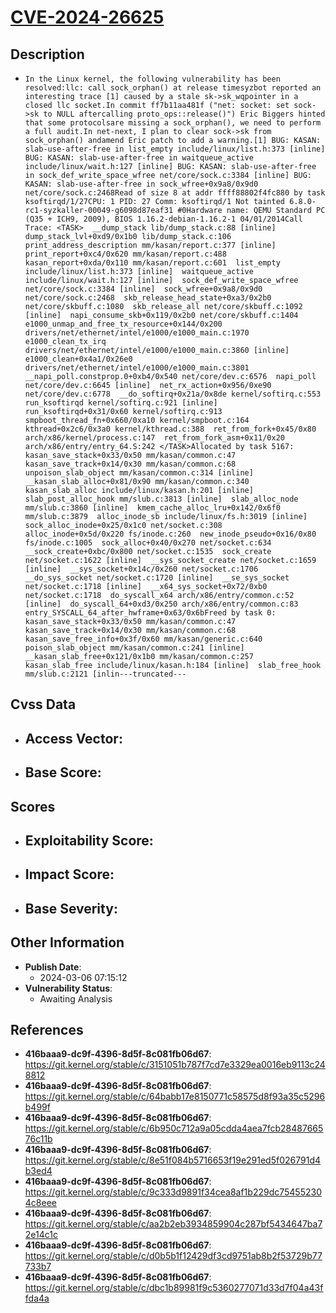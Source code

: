 
# [CVE-2024-26625](https://cve.mitre.org/cgi-bin/cvename.cgi?name=CVE-2024-26625)

## Description

- `In the Linux kernel, the following vulnerability has been resolved:llc: call sock_orphan() at release timesyzbot reported an interesting trace [1] caused by a stale sk->sk_wqpointer in a closed llc socket.In commit ff7b11aa481f ("net: socket: set sock->sk to NULL aftercalling proto_ops::release()") Eric Biggers hinted that some protocolsare missing a sock_orphan(), we need to perform a full audit.In net-next, I plan to clear sock->sk from sock_orphan() andamend Eric patch to add a warning.[1] BUG: KASAN: slab-use-after-free in list_empty include/linux/list.h:373 [inline] BUG: KASAN: slab-use-after-free in waitqueue_active include/linux/wait.h:127 [inline] BUG: KASAN: slab-use-after-free in sock_def_write_space_wfree net/core/sock.c:3384 [inline] BUG: KASAN: slab-use-after-free in sock_wfree+0x9a8/0x9d0 net/core/sock.c:2468Read of size 8 at addr ffff88802f4fc880 by task ksoftirqd/1/27CPU: 1 PID: 27 Comm: ksoftirqd/1 Not tainted 6.8.0-rc1-syzkaller-00049-g6098d87eaf31 #0Hardware name: QEMU Standard PC (Q35 + ICH9, 2009), BIOS 1.16.2-debian-1.16.2-1 04/01/2014Call Trace: <TASK>  __dump_stack lib/dump_stack.c:88 [inline]  dump_stack_lvl+0xd9/0x1b0 lib/dump_stack.c:106  print_address_description mm/kasan/report.c:377 [inline]  print_report+0xc4/0x620 mm/kasan/report.c:488  kasan_report+0xda/0x110 mm/kasan/report.c:601  list_empty include/linux/list.h:373 [inline]  waitqueue_active include/linux/wait.h:127 [inline]  sock_def_write_space_wfree net/core/sock.c:3384 [inline]  sock_wfree+0x9a8/0x9d0 net/core/sock.c:2468  skb_release_head_state+0xa3/0x2b0 net/core/skbuff.c:1080  skb_release_all net/core/skbuff.c:1092 [inline]  napi_consume_skb+0x119/0x2b0 net/core/skbuff.c:1404  e1000_unmap_and_free_tx_resource+0x144/0x200 drivers/net/ethernet/intel/e1000/e1000_main.c:1970  e1000_clean_tx_irq drivers/net/ethernet/intel/e1000/e1000_main.c:3860 [inline]  e1000_clean+0x4a1/0x26e0 drivers/net/ethernet/intel/e1000/e1000_main.c:3801  __napi_poll.constprop.0+0xb4/0x540 net/core/dev.c:6576  napi_poll net/core/dev.c:6645 [inline]  net_rx_action+0x956/0xe90 net/core/dev.c:6778  __do_softirq+0x21a/0x8de kernel/softirq.c:553  run_ksoftirqd kernel/softirq.c:921 [inline]  run_ksoftirqd+0x31/0x60 kernel/softirq.c:913  smpboot_thread_fn+0x660/0xa10 kernel/smpboot.c:164  kthread+0x2c6/0x3a0 kernel/kthread.c:388  ret_from_fork+0x45/0x80 arch/x86/kernel/process.c:147  ret_from_fork_asm+0x11/0x20 arch/x86/entry/entry_64.S:242 </TASK>Allocated by task 5167:  kasan_save_stack+0x33/0x50 mm/kasan/common.c:47  kasan_save_track+0x14/0x30 mm/kasan/common.c:68  unpoison_slab_object mm/kasan/common.c:314 [inline]  __kasan_slab_alloc+0x81/0x90 mm/kasan/common.c:340  kasan_slab_alloc include/linux/kasan.h:201 [inline]  slab_post_alloc_hook mm/slub.c:3813 [inline]  slab_alloc_node mm/slub.c:3860 [inline]  kmem_cache_alloc_lru+0x142/0x6f0 mm/slub.c:3879  alloc_inode_sb include/linux/fs.h:3019 [inline]  sock_alloc_inode+0x25/0x1c0 net/socket.c:308  alloc_inode+0x5d/0x220 fs/inode.c:260  new_inode_pseudo+0x16/0x80 fs/inode.c:1005  sock_alloc+0x40/0x270 net/socket.c:634  __sock_create+0xbc/0x800 net/socket.c:1535  sock_create net/socket.c:1622 [inline]  __sys_socket_create net/socket.c:1659 [inline]  __sys_socket+0x14c/0x260 net/socket.c:1706  __do_sys_socket net/socket.c:1720 [inline]  __se_sys_socket net/socket.c:1718 [inline]  __x64_sys_socket+0x72/0xb0 net/socket.c:1718  do_syscall_x64 arch/x86/entry/common.c:52 [inline]  do_syscall_64+0xd3/0x250 arch/x86/entry/common.c:83 entry_SYSCALL_64_after_hwframe+0x63/0x6bFreed by task 0:  kasan_save_stack+0x33/0x50 mm/kasan/common.c:47  kasan_save_track+0x14/0x30 mm/kasan/common.c:68  kasan_save_free_info+0x3f/0x60 mm/kasan/generic.c:640  poison_slab_object mm/kasan/common.c:241 [inline]  __kasan_slab_free+0x121/0x1b0 mm/kasan/common.c:257  kasan_slab_free include/linux/kasan.h:184 [inline]  slab_free_hook mm/slub.c:2121 [inlin---truncated---`

## Cvss Data

- **Access Vector**:
  - 
- **Base Score**:
  - 

## Scores

- **Exploitability Score**:
  - 
- **Impact Score**:
  - 
- **Base Severity**:
  - 

## Other Information

- **Publish Date**:
  - 2024-03-06 07:15:12
- **Vulnerability Status**:
  - Awaiting Analysis

## References

- **416baaa9-dc9f-4396-8d5f-8c081fb06d67**: https://git.kernel.org/stable/c/3151051b787f7cd7e3329ea0016eb9113c248812
- **416baaa9-dc9f-4396-8d5f-8c081fb06d67**: https://git.kernel.org/stable/c/64babb17e8150771c58575d8f93a35c5296b499f
- **416baaa9-dc9f-4396-8d5f-8c081fb06d67**: https://git.kernel.org/stable/c/6b950c712a9a05cdda4aea7fcb2848766576c11b
- **416baaa9-dc9f-4396-8d5f-8c081fb06d67**: https://git.kernel.org/stable/c/8e51f084b5716653f19e291ed5f026791d4b3ed4
- **416baaa9-dc9f-4396-8d5f-8c081fb06d67**: https://git.kernel.org/stable/c/9c333d9891f34cea8af1b229dc754552304c8eee
- **416baaa9-dc9f-4396-8d5f-8c081fb06d67**: https://git.kernel.org/stable/c/aa2b2eb3934859904c287bf5434647ba72e14c1c
- **416baaa9-dc9f-4396-8d5f-8c081fb06d67**: https://git.kernel.org/stable/c/d0b5b1f12429df3cd9751ab8b2f53729b77733b7
- **416baaa9-dc9f-4396-8d5f-8c081fb06d67**: https://git.kernel.org/stable/c/dbc1b89981f9c5360277071d33d7f04a43ffda4a
